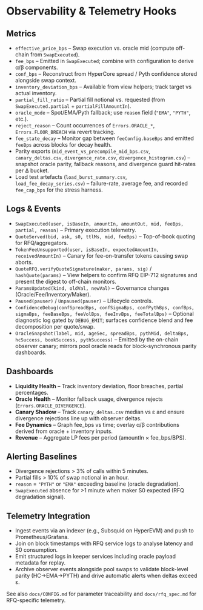 # Observability & Telemetry Hooks

## Metrics
- `effective_price_bps` – Swap execution vs. oracle mid (compute off-chain from `SwapExecuted`).
- `fee_bps` – Emitted in `SwapExecuted`; combine with configuration to derive α/β components.
- `conf_bps` – Reconstruct from HyperCore spread / Pyth confidence stored alongside swap context.
- `inventory_deviation_bps` – Available from view helpers; track target vs actual inventory.
- `partial_fill_ratio` – Partial fill notional vs. requested (from `SwapExecuted.partial` + `partialFillAmountIn`).
- `oracle_mode` – Spot/EMA/Pyth fallback; use `reason` field (`"EMA"`, `"PYTH"`, etc.).
- `reject_reason` – Count occurrences of `Errors.ORACLE_*`, `Errors.FLOOR_BREACH` via revert tracking.
- `fee_state_decay` – Monitor gap between `feeConfig.baseBps` and emitted `feeBps` across blocks for decay health.
- Parity exports (`mid_event_vs_precompile_mid_bps.csv`, `canary_deltas.csv`, `divergence_rate.csv`, `divergence_histogram.csv`) – snapshot oracle parity, fallback reasons, and divergence guard hit-rates per Δ bucket.
- Load test artefacts (`load_burst_summary.csv`, `load_fee_decay_series.csv`) – failure-rate, average fee, and recorded `fee_cap_bps` for the stress harness.

## Logs & Events
- `SwapExecuted(user, isBaseIn, amountIn, amountOut, mid, feeBps, partial, reason)` – Primary execution telemetry.
- `QuoteServed(bid, ask, s0, ttlMs, mid, feeBps)` – Top-of-book quoting for RFQ/aggregators.
- `TokenFeeUnsupported(user, isBaseIn, expectedAmountIn, receivedAmountIn)` – Canary for fee-on-transfer tokens causing swap aborts.
- `QuoteRFQ.verifyQuoteSignature(maker, params, sig)` / `hashQuote(params)` – View helpers to confirm RFQ EIP-712 signatures and present the digest to off-chain monitors.
- `ParamsUpdated(kind, oldVal, newVal)` – Governance changes (Oracle/Fee/Inventory/Maker).
- `Paused(pauser)` / `Unpaused(pauser)` – Lifecycle controls.
- `ConfidenceDebug(confSpreadBps, confSigmaBps, confPythBps, confBps, sigmaBps, feeBaseBps, feeVolBps, feeInvBps, feeTotalBps)` – Optional diagnostic log gated by `DEBUG_EMIT`; surfaces confidence blend and fee decomposition per quote/swap.
- `OracleSnapshot(label, mid, ageSec, spreadBps, pythMid, deltaBps, hcSuccess, bookSuccess, pythSuccess)` – Emitted by the on-chain observer canary; mirrors pool oracle reads for block-synchronous parity dashboards.

## Dashboards
- **Liquidity Health** – Track inventory deviation, floor breaches, partial percentages.
- **Oracle Health** – Monitor fallback usage, divergence rejects (`Errors.ORACLE_DIVERGENCE`).
- **Canary Shadow** – Track `canary_deltas.csv` median vs ε and ensure divergence rejections line up with observer deltas.
- **Fee Dynamics** – Graph fee_bps vs time; overlay α/β contributions derived from oracle + inventory inputs.
- **Revenue** – Aggregate LP fees per period (amountIn × fee_bps/BPS).

## Alerting Baselines
- Divergence rejections > 3% of calls within 5 minutes.
- Partial fills > 10% of swap notional in an hour.
- `reason` = `"PYTH"` or `"EMA"` exceeding baseline (oracle degradation).
- `SwapExecuted` absence for >1 minute when maker S0 expected (RFQ degradation signal).

## Telemetry Integration
- Ingest events via an indexer (e.g., Subsquid on HyperEVM) and push to Prometheus/Grafana.
- Join on block timestamps with RFQ service logs to analyse latency and S0 consumption.
- Emit structured logs in keeper services including oracle payload metadata for replay.
- Archive observer events alongside pool swaps to validate block-level parity (HC→EMA→PYTH) and drive automatic alerts when deltas exceed ε.

See also `docs/CONFIG.md` for parameter traceability and `docs/rfq_spec.md` for RFQ-specific telemetry.
